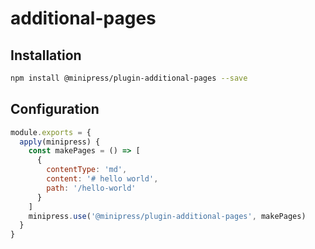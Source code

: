 # additional-pages

## Installation
```sh
npm install @minipress/plugin-additional-pages --save
```

## Configuration
```js
module.exports = {
  apply(minipress) {
    const makePages = () => [
      {
        contentType: 'md',
        content: '# hello world',
        path: '/hello-world'
      }
    ]
    minipress.use('@minipress/plugin-additional-pages', makePages)
  }
}
```
